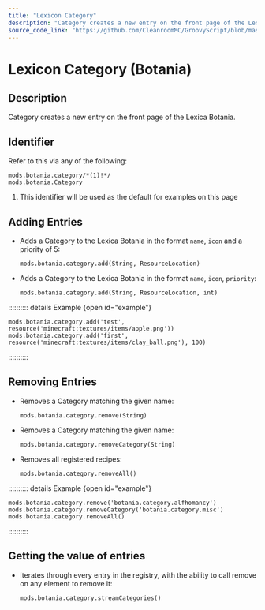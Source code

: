 ```yaml
---
title: "Lexicon Category"
description: "Category creates a new entry on the front page of the Lexica Botania."
source_code_link: "https://github.com/CleanroomMC/GroovyScript/blob/master/src/main/java/com/cleanroommc/groovyscript/compat/mods/botania/Lexicon.java"
---
```


# Lexicon Category (Botania)

## Description

Category creates a new entry on the front page of the Lexica Botania.

## Identifier

Refer to this via any of the following:

```groovy:no-line-numbers {1}
mods.botania.category/*(1)!*/
mods.botania.Category
```

1. This identifier will be used as the default for examples on this page

## Adding Entries

- Adds a Category to the Lexica Botania in the format `name`, `icon` and a priority of 5:

    ```groovy:no-line-numbers
    mods.botania.category.add(String, ResourceLocation)
    ```

- Adds a Category to the Lexica Botania in the format `name`, `icon`, `priority`:

    ```groovy:no-line-numbers
    mods.botania.category.add(String, ResourceLocation, int)
    ```

:::::::::: details Example {open id="example"}
```groovy:no-line-numbers
mods.botania.category.add('test', resource('minecraft:textures/items/apple.png'))
mods.botania.category.add('first', resource('minecraft:textures/items/clay_ball.png'), 100)
```

::::::::::

## Removing Entries

- Removes a Category matching the given name:

    ```groovy:no-line-numbers
    mods.botania.category.remove(String)
    ```

- Removes a Category matching the given name:

    ```groovy:no-line-numbers
    mods.botania.category.removeCategory(String)
    ```

- Removes all registered recipes:

    ```groovy:no-line-numbers
    mods.botania.category.removeAll()
    ```

:::::::::: details Example {open id="example"}
```groovy:no-line-numbers
mods.botania.category.remove('botania.category.alfhomancy')
mods.botania.category.removeCategory('botania.category.misc')
mods.botania.category.removeAll()
```

::::::::::

## Getting the value of entries

- Iterates through every entry in the registry, with the ability to call remove on any element to remove it:

    ```groovy:no-line-numbers
    mods.botania.category.streamCategories()
    ```
